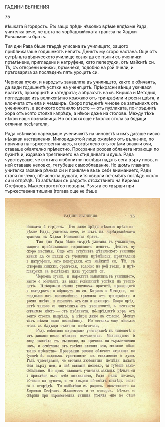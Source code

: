 ﻿ГАДИНИ ВЪЛНЕНИЯ

75

вѣшката ѝ гордость. Ето защо прѣди нѣколко врѣме впдѣхме Рада, учителка вече, че шъта на чорбаджийската трапеза на Хаджи Ровоаминпя братъ.

Тия дни Рада бѣше твърдѣ улисана въ училището, защото приближаваше годишниятъ непитъ. Деньтъ му скоро настана. Още отъ сутрѣньта дѣвическото училище хваня да се пълни съ ученички прѣмѣнени, пригладени и натруфени, като пеперудки, отъ майкитѣ си. Тѣ, съ отворени книжки, бръмчехя, подобно на рой пчели, и прѣговаряха за послѣденъ пять уроцитѣ си.

Чернова пусия, и народътъ занавлпза въ училището, както е обичаятъ, да види годишнитѣ успѣхи на ученпцитѣ. Прѣкрасни вѣнци укичвахя вратитѣ, прозорцитѣ и катедрата; а образътъ на св. Кирила и Методия, погледваше изъ великолѣпно крѫжило отъ триндафили и росни цвѣтя, и клончета отъ ела и чемширъ. Скоро прѣднитѣ чинове се запълнихѫ отъ ученичкитѣ, а всичкото останяло мѣсто — отъ публиката, по́-прѣднитѣ хора отъ която стояхя напрѣдъ, а нѣкои даже на столове. Между тѣхъ нѣкои наши познайници. Но остаяхя още нѣколко стола за бядящи отлични посѣгатели,

Рада свѣнливо нареждаше ученичкитѣ на чиноветѣ и имъ даваше ниско нѣкакви наставления. Миловидното ѝ лице оживѣло отъ вълнение, по причина на тържествения часъ, и освѣтлено отъ голѣми влажни очи, ставаше обаятелно прѣлестно. Прозрачни розови облачета играющи по бузитѣ и́, издаваха трептението на стид дивата и душа. Рада чувствуваше, че стотина любопитни поглѣди падатъ сега върху новъ, и ней ставаше неловко, тя губеше самообладание. Но щомъ главната учителка захвана рѣчьта си и привлѣче възъ себе вниманието, Ради стапя по́-леко, пб-ясно па душата, и тя хвърли по́-смѣлъ поглѣдъ около си и отпрѣдѣ. Тя забѣлѣжи съ радость отсѫствието на Кириака Стефчовъ. Мѫжеството и́ со повърня. Рѣчьта со свърши при тържественна тишина (тогава още не бѣше

![original](../images/090.jpg)

